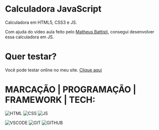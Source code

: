 # Calculadora JavaScript
Calculadora em HTML5, CSS3 e JS. 

Com ajuda do vídeo aula feito pelo [Matheus Battisti](https://www.youtube.com/watch?v=KCfaPZ2t2yA), consegui desenvolver essa calculadora em JS.

# Quer testar?
Você pode testar online no meu site. [Clique aqui](https://pbpaschoal.com/Calculadora/index.html)

# MARCAÇÃO | PROGRAMAÇÃO | FRAMEWORK | TECH:
 
![HTML](https://i.ibb.co/41fmmJj/html.png)
![CSS](https://i.ibb.co/7twStGd/css.png)
![JS](https://i.ibb.co/b1f2MYy/javascript.png)

![VSCODE](https://i.ibb.co/chpZmKJ/vccode2.png)
![GIT](https://i.ibb.co/cNJmzHT/Git-Icon-1788-C.png)
![GITHUB](https://i.ibb.co/7WfKFyM/github2.png)

